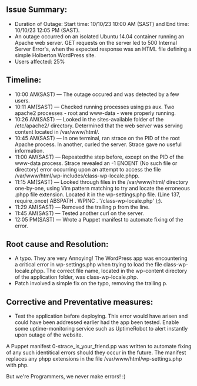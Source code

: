 ## Issue Summary:

- Duration of Outage: Start time: 10/10/23 10:00 AM (SAST) and End time: 10/10/23 12:05 PM (SAST).
- An outage occurred on an isolated Ubuntu 14.04 container running an Apache web server. GET requests on the server led to 500 Internal Server Error's, when the expected response was an HTML file defining a simple Holberton WordPress site.
- Users affected: 25%

## Timeline:

+ 10:00 AM(SAST) — The outage occured and was detected by a few users.
+ 10:11 AM(SAST) — Checked running processes using ps aux. Two apache2 processes - root and www-data - were properly running.
+ 10:26 AM(SAST) — Looked in the sites-available folder of the /etc/apache2/ directory. Determined that the web server was serving content located in /var/www/html/.
+ 10:45 AM(SAST) — In one terminal, ran strace on the PID of the root Apache process. In another, curled the server. Strace gave no useful information.
+ 11:00 AM(SAST) — Repeatedthe step before, except on the PID of the www-data process. Strace revealed an -1 ENOENT (No such file or directory) error occurring upon an attempt to access the file /var/www/html/wp-includes/class-wp-locale.phpp.
+ 11:15 AM(SAST) — Looked through files in the /var/www/html/ directory one-by-one, using Vim pattern matching to try and locate the erroneous .phpp file extension. Located it in the wp-settings.php file. (Line 137, require_once( ABSPATH . WPINC . '/class-wp-locale.php' );).
+ 11:29 AM(SAST) — Removed the trailing p from the line.
+ 11:45 AM(SAST) — Tested another curl on the server.
+ 12:05 PM(SAST) — Wrote a Puppet manifest to automate fixing of the error.

## Root cause and Resolution:

- A typo. They are very Annoying! The WordPress app was encountering a critical error in wp-settings.php when trying to load the file class-wp-locale.phpp. The correct file name, located in the wp-content directory of the application folder, was class-wp-locale.php.
- Patch involved a simple fix on the typo, removing the trailing p.

## Corrective and Preventative measures:

- Test the application before deploying. This error would have arisen and could have been addressed earlier had the app been tested. Enable some uptime-monitoring service such as UptimeRobot to alert instantly upon outage of the website.

A Puppet manifest 0-strace_is_your_friend.pp was written to automate fixing of any such identitical errors should they occur in the future. The manifest replaces any phpp extensions in the file /var/www/html/wp-settings.php with php.

But we're Programmers, we never make errors! :)
